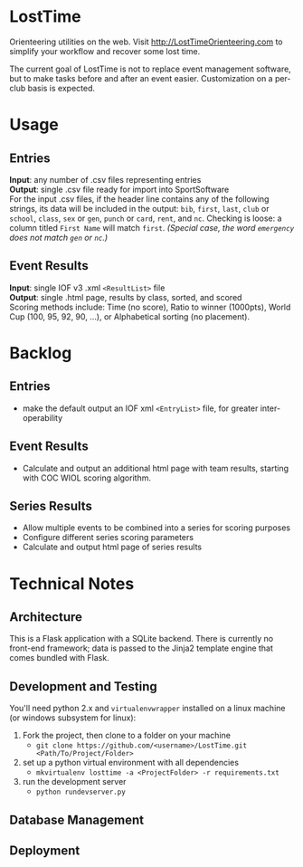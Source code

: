 # LostTime
Orienteering utilities on the web. Visit <http://LostTimeOrienteering.com> to simplify your workflow and recover some lost time.

The current goal of LostTime is not to replace event management software, but to make tasks before and after an event easier. Customization on a per-club basis is expected.

# Usage

## Entries
**Input**: any number of .csv files representing entries  
**Output**: single .csv file ready for import into SportSoftware  
For the input .csv files, if the header line contains any of the following strings, its data will be included in the output: `bib`, `first`, `last`, `club` or `school`, `class`, `sex` or `gen`, `punch` or `card`, `rent`, and `nc`. Checking is loose: a column titled `First Name` will match `first`. *(Special case, the word `emergency` does not match `gen` or `nc`.)*

## Event Results
**Input**: single IOF v3 .xml `<ResultList>` file  
**Output**: single .html page, results by class, sorted, and scored  
Scoring methods include: Time (no score), Ratio to winner (1000pts), World Cup (100, 95, 92, 90, ...), or Alphabetical sorting (no placement).

# Backlog
## Entries
- make the default output an IOF xml `<EntryList>` file, for greater inter-operability

## Event Results
- Calculate and output an additional html page with team results, starting with COC WIOL scoring algorithm.

## Series Results
- Allow multiple events to be combined into a series for scoring purposes
- Configure different series scoring parameters
- Calculate and output html page of series results


# Technical Notes
## Architecture
This is a Flask application with a SQLite backend. There is currently no front-end framework; data is passed to the Jinja2 template engine that comes bundled with Flask.
## Development and Testing
You'll need python 2.x and `virtualenvwrapper` installed on a linux machine (or windows subsystem for linux):

1. Fork the project, then clone to a folder on your machine
   - `git clone https://github.com/<username>/LostTime.git <Path/To/Project/Folder>`
2. set up a python virtual environment with all dependencies
   - `mkvirtualenv losttime -a <ProjectFolder> -r requirements.txt`
3. run the development server
   - `python rundevserver.py`

## Database Management

## Deployment

 
